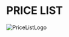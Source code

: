 # PRICE LIST

![PriceListLogo](https://github.com/DavlatbekRabbimov/Authentication-react-project/assets/110993036/cfc4f2db-6738-49a2-bd98-9f6e561f390a)

